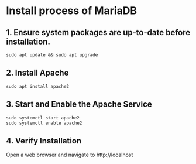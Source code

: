 # Install process of MariaDB

## 1. Ensure system packages are up-to-date before installation.

```
sudo apt update && sudo apt upgrade
```
## 2. Install Apache

```
sudo apt install apache2 

```
## 3. Start and Enable the Apache Service

```
sudo systemctl start apache2  
sudo systemctl enable apache2

```

## 4. Verify Installation

Open a web browser and navigate to http://localhost
